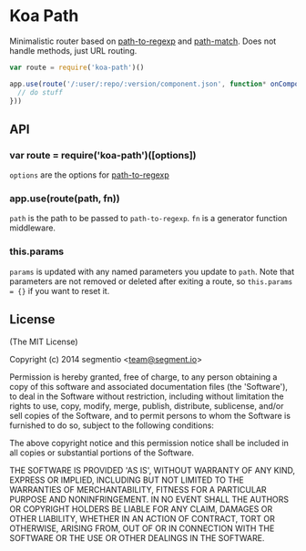 
# Koa Path

Minimalistic router based on [path-to-regexp](https://github.com/component/path-to-regexp) and [path-match](https://github.com/expressjs/path-match).
Does not handle methods, just URL routing.

```js
var route = require('koa-path')()

app.use(route('/:user/:repo/:version/component.json', function* onComponentJSON() {
  // do stuff
}))
```

## API

### var route = require('koa-path')([options])

`options` are the options for [path-to-regexp](https://github.com/component/path-to-regexp#pathtoregexppath-keys-options)

### app.use(route(path, fn))

`path` is the path to be passed to `path-to-regexp`.
`fn` is a generator function middleware.

### this.params

`params` is updated with any named parameters you update to `path`.
Note that parameters are not removed or deleted after exiting a route,
so `this.params = {}` if you want to reset it.

## License

(The MIT License)

Copyright (c) 2014 segmentio &lt;team@segment.io&gt;

Permission is hereby granted, free of charge, to any person obtaining
a copy of this software and associated documentation files (the
'Software'), to deal in the Software without restriction, including
without limitation the rights to use, copy, modify, merge, publish,
distribute, sublicense, and/or sell copies of the Software, and to
permit persons to whom the Software is furnished to do so, subject to
the following conditions:

The above copyright notice and this permission notice shall be
included in all copies or substantial portions of the Software.

THE SOFTWARE IS PROVIDED 'AS IS', WITHOUT WARRANTY OF ANY KIND,
EXPRESS OR IMPLIED, INCLUDING BUT NOT LIMITED TO THE WARRANTIES OF
MERCHANTABILITY, FITNESS FOR A PARTICULAR PURPOSE AND NONINFRINGEMENT.
IN NO EVENT SHALL THE AUTHORS OR COPYRIGHT HOLDERS BE LIABLE FOR ANY
CLAIM, DAMAGES OR OTHER LIABILITY, WHETHER IN AN ACTION OF CONTRACT,
TORT OR OTHERWISE, ARISING FROM, OUT OF OR IN CONNECTION WITH THE
SOFTWARE OR THE USE OR OTHER DEALINGS IN THE SOFTWARE.
